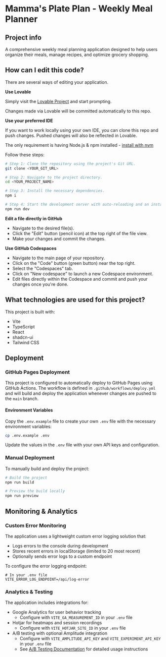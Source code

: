 # Mamma's Plate Plan - Weekly Meal Planner

## Project info

A comprehensive weekly meal planning application designed to help users organize their meals, manage recipes, and optimize grocery shopping.

## How can I edit this code?

There are several ways of editing your application.

**Use Lovable**

Simply visit the [Lovable Project](https://lovable.dev/projects/00857f39-909f-4740-9ac4-a6da68cc485e) and start prompting.

Changes made via Lovable will be committed automatically to this repo.

**Use your preferred IDE**

If you want to work locally using your own IDE, you can clone this repo and push changes. Pushed changes will also be reflected in Lovable.

The only requirement is having Node.js & npm installed - [install with nvm](https://github.com/nvm-sh/nvm#installing-and-updating)

Follow these steps:

```sh
# Step 1: Clone the repository using the project's Git URL.
git clone <YOUR_GIT_URL>

# Step 2: Navigate to the project directory.
cd <YOUR_PROJECT_NAME>

# Step 3: Install the necessary dependencies.
npm i

# Step 4: Start the development server with auto-reloading and an instant preview.
npm run dev
```

**Edit a file directly in GitHub**

- Navigate to the desired file(s).
- Click the "Edit" button (pencil icon) at the top right of the file view.
- Make your changes and commit the changes.

**Use GitHub Codespaces**

- Navigate to the main page of your repository.
- Click on the "Code" button (green button) near the top right.
- Select the "Codespaces" tab.
- Click on "New codespace" to launch a new Codespace environment.
- Edit files directly within the Codespace and commit and push your changes once you're done.

## What technologies are used for this project?

This project is built with:

- Vite
- TypeScript
- React
- shadcn-ui
- Tailwind CSS

## Deployment

### GitHub Pages Deployment

This project is configured to automatically deploy to GitHub Pages using GitHub Actions. The workflow is defined in `.github/workflows/deploy.yml` and will build and deploy the application whenever changes are pushed to the `main` branch.

#### Environment Variables

Copy the `.env.example` file to create your own `.env` file with the necessary environment variables:

```sh
cp .env.example .env
```

Update the values in the `.env` file with your own API keys and configuration.

### Manual Deployment

To manually build and deploy the project:

```sh
# Build the project
npm run build

# Preview the build locally
npm run preview
```

## Monitoring & Analytics

### Custom Error Monitoring

The application uses a lightweight custom error logging solution that:

- Logs errors to the console during development
- Stores recent errors in localStorage (limited to 20 most recent)
- Optionally sends error logs to a custom endpoint

To configure the error logging endpoint:

```
# In your .env file
VITE_ERROR_LOG_ENDPOINT=/api/log-error
```

### Analytics & Testing

The application includes integrations for:

- Google Analytics for user behavior tracking
  - Configure with `VITE_GA_MEASUREMENT_ID` in your `.env` file
- Hotjar for heatmaps and session recordings
  - Configure with `VITE_HOTJAR_SITE_ID` in your `.env` file
- A/B testing with optional Amplitude integration
  - Configure with `VITE_AMPLITUDE_API_KEY` and `VITE_EXPERIMENT_API_KEY` in your `.env` file
  - See [A/B Testing Documentation](./docs/AB_TESTING.md) for detailed usage instructions
